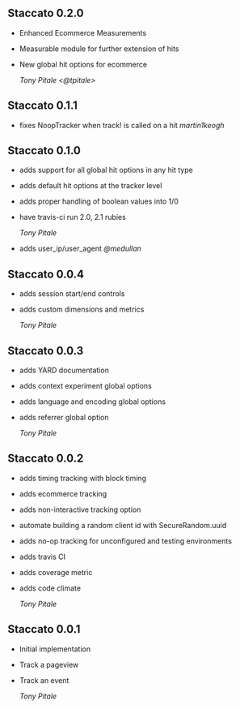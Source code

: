 ## Staccato 0.2.0 ##

*   Enhanced Ecommerce Measurements
*   Measurable module for further extension of hits
*   New global hit options for ecommerce

    *Tony Pitale <@tpitale>*

## Staccato 0.1.1 ##

*   fixes NoopTracker when track! is called on a hit *martin1keogh*

## Staccato 0.1.0 ##

*   adds support for all global hit options in any hit type
*   adds default hit options at the tracker level
*   adds proper handling of boolean values into 1/0
*   have travis-ci run 2.0, 2.1 rubies

    *Tony Pitale*

*   adds user_ip/user_agent *@medullan*

## Staccato 0.0.4 ##

*   adds session start/end controls
*   adds custom dimensions and metrics

    *Tony Pitale*

## Staccato 0.0.3 ##

*   adds YARD documentation
*   adds context experiment global options
*   adds language and encoding global options
*   adds referrer global option

    *Tony Pitale*

## Staccato 0.0.2 ##

*   adds timing tracking with block timing
*   adds ecommerce tracking
*   adds non-interactive tracking option
*   automate building a random client id with SecureRandom.uuid
*   adds no-op tracking for unconfigured and testing environments
*   adds travis CI
*   adds coverage metric
*   adds code climate

    *Tony Pitale*

## Staccato 0.0.1 ##

*   Initial implementation
*   Track a pageview
*   Track an event

    *Tony Pitale*
